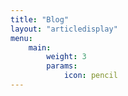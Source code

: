 ```yaml
---
title: "Blog"
layout: "articledisplay"
menu:
    main:
        weight: 3
        params:
            icon: pencil
---
```

